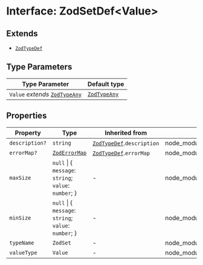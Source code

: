 # Interface: ZodSetDef\<Value\>

## Extends

- [`ZodTypeDef`](ZodTypeDef.md)

## Type Parameters

| Type Parameter | Default type |
| ------ | ------ |
| `Value` *extends* [`ZodTypeAny`](../type-aliases/ZodTypeAny.md) | [`ZodTypeAny`](../type-aliases/ZodTypeAny.md) |

## Properties

| Property | Type | Inherited from | Defined in |
| ------ | ------ | ------ | ------ |
| `description?` | `string` | [`ZodTypeDef`](ZodTypeDef.md).`description` | node\_modules/.pnpm/zod@3.23.8/node\_modules/zod/lib/types.d.ts:23 |
| `errorMap?` | [`ZodErrorMap`](../type-aliases/ZodErrorMap.md) | [`ZodTypeDef`](ZodTypeDef.md).`errorMap` | node\_modules/.pnpm/zod@3.23.8/node\_modules/zod/lib/types.d.ts:22 |
| `maxSize` | `null` \| \{ `message`: `string`; `value`: `number`; \} | - | node\_modules/.pnpm/zod@3.23.8/node\_modules/zod/lib/types.d.ts:707 |
| `minSize` | `null` \| \{ `message`: `string`; `value`: `number`; \} | - | node\_modules/.pnpm/zod@3.23.8/node\_modules/zod/lib/types.d.ts:703 |
| `typeName` | `ZodSet` | - | node\_modules/.pnpm/zod@3.23.8/node\_modules/zod/lib/types.d.ts:702 |
| `valueType` | `Value` | - | node\_modules/.pnpm/zod@3.23.8/node\_modules/zod/lib/types.d.ts:701 |
